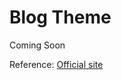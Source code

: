 # Blog Theme

Coming Soon

Reference: [Official site](https://vuepress.vuejs.org/theme/blog-theme.html)

